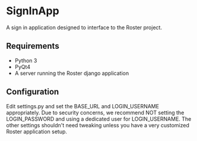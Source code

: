 SignInApp
=========

A sign in application designed to interface to the Roster project.

Requirements
------------
- Python 3
- PyQt4
- A server running the Roster django application

Configuration
-------------
Edit settings.py and set the BASE\_URL and LOGIN\_USERNAME appropriately.
Due to security concerns, we recommend NOT setting the LOGIN\_PASSWORD and
using a dedicated user for LOGIN\_USERNAME.
The other settings shouldn't need tweaking unless you have a very customized
Roster application setup.
